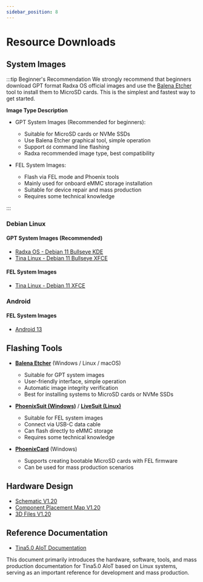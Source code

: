 ```yaml
---
sidebar_position: 8
---
```


# Resource Downloads

## System Images

:::tip Beginner's Recommendation
We strongly recommend that beginners download GPT format Radxa OS official images and use the [Balena Etcher](./getting-started/quickly-started#install-system-image) tool to install them to MicroSD cards. This is the simplest and fastest way to get started.

**Image Type Description**

- GPT System Images (Recommended for beginners):

  - Suitable for MicroSD cards or NVMe SSDs
  - Use Balena Etcher graphical tool, simple operation
  - Support `dd` command line flashing
  - Radxa recommended image type, best compatibility

- FEL System Images:
  - Flash via FEL mode and Phoenix tools
  - Mainly used for onboard eMMC storage installation
  - Suitable for device repair and mass production
  - Requires some technical knowledge

:::

### Debian Linux

#### GPT System Images (Recommended)

- [Radxa OS - Debian 11 Bullseye KDE](https://github.com/radxa-build/radxa-cubie-a5e/releases/download/rsdk-b1/radxa-cubie-a5e_bullseye_kde_b1.output_512.img.xz)
- [Tina Linux - Debian 11 Bullseye XFCE](https://mega.nz/file/g7AWVBZJ#xkDOIJYHvgUngdKUgW7D_aSaVPifyYZDOG0fUOtgAMk)

#### FEL System Images

- [Tina Linux - Debian 11 XFCE](https://mega.nz/file/g7AWVBZJ#xkDOIJYHvgUngdKUgW7D_aSaVPifyYZDOG0fUOtgAMk)

### Android

#### FEL System Images

- [Android 13](https://mega.nz/file/NjxmXBbT#EaY4bTCNCKTWp8e9r9q2da9EijEovJdlJx_7_xXP-akk)

## Flashing Tools

- **[Balena Etcher](https://etcher.balena.io/)** (Windows / Linux / macOS)

  - Suitable for GPT system images
  - User-friendly interface, simple operation
  - Automatic image integrity verification
  - Best for installing systems to MicroSD cards or NVMe SSDs

- **[PhoenixSuit (Windows)](https://dl.radxa.com/tools/windows/PhoenixSuit_V2.0.4.zip)** / **[LiveSuit (Linux)](https://dl.radxa.com/tools/linux/LiveSuit_Linux_V3.0.8.zip)**

  - Suitable for FEL system images
  - Connect via USB-C data cable
  - Can flash directly to eMMC storage
  - Requires some technical knowledge

- **[PhoenixCard](https://dl.radxa.com/tools/windows/PhoenixCard_V4.3.1.zip)** (Windows)
  - Supports creating bootable MicroSD cards with FEL firmware
  - Can be used for mass production scenarios

## Hardware Design

- [Schematic V1.20](https://dl.radxa.com/cubie/a5e/docs/hw/v1.2/radxa_cubie_a5e_schematic_v1.2_20250113.pdf)
- [Component Placement Map V1.20](https://dl.radxa.com/cubie/a5e/docs/hw/v1.2/radxa_cubie_a5e_components_placement_map_v1.2_20250113.pdf)
- [3D Files V1.20](https://dl.radxa.com/cubie/a5e/docs/hw/v1.2/radxa_cubie_a5e_pcba_3d_v1.2_stp_20250224.zip)

## Reference Documentation

- [Tina5.0 AIoT Documentation](https://gitlab.com/tina5.0_aiot/product/docs/)

This document primarily introduces the hardware, software, tools, and mass production documentation for Tina5.0 AIoT based on Linux systems, serving as an important reference for development and mass production.
